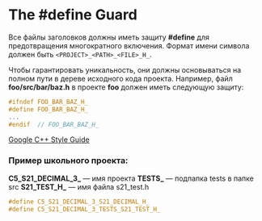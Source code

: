 # The #define Guard

Все файлы заголовков должны иметь защиту **#define** для предотвращения многократного включения. Формат имени символа должен быть `<PROJECT>_<PATH>_<FILE>_H_`.

Чтобы гарантировать уникальность, они должны основываться на полном пути в дереве исходного кода проекта. Например, файл **foo/src/bar/baz.h** в проекте **foo** должен иметь следующую защиту:

```c
#ifndef FOO_BAR_BAZ_H_
#define FOO_BAR_BAZ_H_
...
#endif  // FOO_BAR_BAZ_H_
```

[Google C++ Style Guide](https://google.github.io/styleguide/cppguide.html#The__define_Guard)

### **Пример школьного проекта:**

**C5_S21_DECIMAL_3_** — имя проекта
**TESTS_** — подпапка tests в папке src
**S21_TEST_H_** — имя файла s21_test.h

```c
#define C5_S21_DECIMAL_3_S21_DECIMAL_H_
#define C5_S21_DECIMAL_3_TESTS_S21_TEST_H_
```


